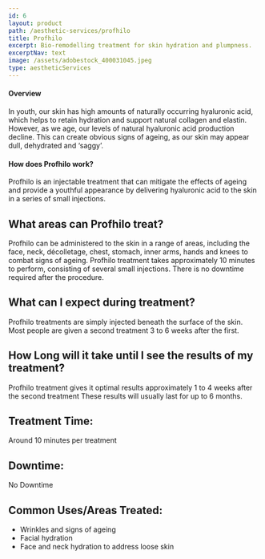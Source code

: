 ```yaml
---
id: 6
layout: product
path: /aesthetic-services/profhilo
title: Profhilo
excerpt: Bio-remodelling treatment for skin hydration and plumpness.
excerptNav: text
image: /assets/adobestock_400031045.jpeg
type: aestheticServices
---
```


#### Overview

In youth, our skin has high amounts of naturally occurring hyaluronic acid, which helps to retain hydration and support natural collagen and elastin. However, as we age, our levels of natural hyaluronic acid production decline. This can create obvious signs of ageing, as our skin may appear dull, dehydrated and ‘saggy’.

#### How does Profhilo work?

Profhilo is an injectable treatment that can mitigate the effects of ageing and provide a youthful appearance by delivering hyaluronic acid to the skin in a series of small injections.

## What areas can Profhilo treat?

Profhilo can be administered to the skin in a range of areas, including the face, neck, décolletage, chest, stomach, inner arms, hands and knees to combat signs of ageing. Profhilo treatment takes approximately 10 minutes to perform, consisting of several small injections. There is no downtime required after the procedure.

## What can I expect during treatment?

Profhilo treatments are simply injected beneath the surface of the skin. Most people are given a second treatment 3 to 6 weeks after the first.

## How Long will it take until I see the results of my treatment?

Profhilo treatment gives it optimal results approximately 1 to 4 weeks after the second treatment These results will usually last for up to 6 months.

## Treatment Time:

Around 10 minutes per treatment

## Downtime:

No Downtime

## Common Uses/Areas Treated:

- Wrinkles and signs of ageing
- Facial hydration
- Face and neck hydration to address loose skin
